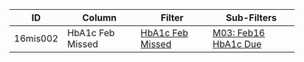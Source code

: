 ID | Column | Filter | Sub-Filters | 
-- | ------ | -------| -----------|
16mis002| HbA1c Feb Missed | [HbA1c Feb Missed](https://github.com/johnnybender/adastandards2017/blob/master/recommendations/rec001.md) | [M03: Feb16 HbA1c Due](https://github.com/johnnybender/adastandards2017/blob/master/recommendations/rec001.md)| [M06: Feb16 HbA1c Due](https://github.com/johnnybender/adastandards2017/blob/master/recommendations/rec001.md)| [M09: Feb16 HbA1c Due](https://github.com/johnnybender/adastandards2017/blob/master/recommendations/rec001.md)| [M12: Feb16 HbA1c Due](https://github.com/johnnybender/adastandards2017/blob/master/recommendations/rec001.md)| [M15: Feb16 HbA1c Due](https://github.com/johnnybender/adastandards2017/blob/master/recommendations/rec001.md)
